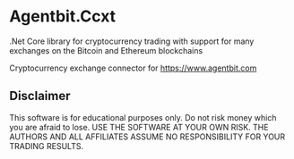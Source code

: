 # Agentbit.Ccxt
.Net Core library for cryptocurrency trading with support for many exchanges on the Bitcoin and Ethereum blockchains

Cryptocurrency exchange connector for https://www.agentbit.com

## Disclaimer

This software is for educational purposes only. Do not risk money which
you are afraid to lose. USE THE SOFTWARE AT YOUR OWN RISK. THE AUTHORS
AND ALL AFFILIATES ASSUME NO RESPONSIBILITY FOR YOUR TRADING RESULTS.

